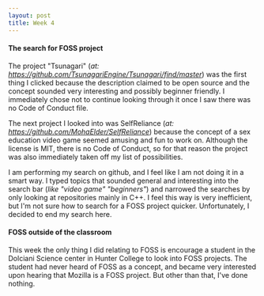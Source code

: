 ```yaml
---
layout: post
title: Week 4
---
```


#### The search for FOSS project
The project "Tsunagari" (_at: https://github.com/TsunagariEngine/Tsunagari/find/master_) was the first thing I clicked because the description claimed to be open source and the concept sounded very interesting and possibly beginner friendly. I immediately chose not to continue looking through it once I saw there was no Code of Conduct file.

The next project I looked into was SelfReliance (_at: https://github.com/MohaElder/SelfReliance_) because the concept of a sex education video game seemed amusing and fun to work on. Although the license is MIT, there is no Code of Conduct, so for that reason the project was also immediately taken off my list of possibilities.

I am performing my search on github, and I feel like I am not doing it in a smart way. I typed topics that sounded general and interesting into the search bar (_like "video game" "beginners"_) and narrowed the searches by only looking at repositories mainly in C++. I feel this way is very inefficient, but I'm not sure how to search for a FOSS project quicker. Unfortunately, I decided to end my search here.

#### FOSS outside of the classroom
This week the only thing I did relating to FOSS is encourage a student in the Dolciani Science center in Hunter College to look into 
FOSS projects. The student had never heard of FOSS as a concept, and became very interested upon hearing that Mozilla is a FOSS project. But other than that, I've done nothing.
